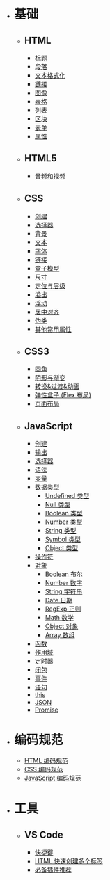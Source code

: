 <!--
 * @Author: shenxh
 * @Date: 2021-12-15 17:14:29
 * @LastEditors: shenxh
 * @LastEditTime: 2021-12-22 11:20:23
 * @Description: 目录
-->

- # 基础
  - ## HTML
    - [标题](./基础/HTML/标题/README.md)
    - [段落](./基础/HTML/段落/README.md)
    - [文本格式化](./基础/HTML/文本格式化/README.md)
    - [链接](./基础/HTML/链接/README.md)
    - [图像](./基础/HTML/图像/README.md)
    - [表格](./基础/HTML/表格/README.md)
    - [列表](./基础/HTML/列表/README.md)
    - [区块](./基础/HTML/区块/README.md)
    - [表单](./基础/HTML/表单/README.md)
    - [属性](./基础/HTML/属性/README.md)
  - ## HTML5
    - [音频和视频](./基础/HTML5/音频和视频/README.md)
  - ## CSS
    - [创建](./基础/CSS/创建/README.md)
    - [选择器](./基础/CSS/选择器/README.md)
    - [背景](./基础/CSS/背景/README.md)
    - [文本](./基础/CSS/文本/README.md)
    - [字体](./基础/CSS/字体/README.md)
    - [链接](./基础/CSS/链接/README.md)
    - [盒子模型](./基础/CSS/盒子模型/README.md)
    - [尺寸](./基础/CSS/尺寸/README.md)
    - [定位与层级](./基础/CSS/定位与层级/README.md)
    - [溢出](./基础/CSS/溢出/README.md)
    - [浮动](./基础/CSS/浮动/README.md)
    - [居中对齐](./基础/CSS/居中对齐/README.md)
    - [伪类](./基础/CSS/伪类/README.md)
    - [其他常用属性](./基础/CSS/其他常用属性/README.md)
  - ## CSS3
    - [圆角](./基础/CSS3/圆角/README.md)
    - [阴影与渐变](./基础/CSS3/阴影与渐变/README.md)
    - [转换&过渡&动画](./基础/CSS3/转换&过渡&动画/README.md)
    - [弹性盒子 (Flex 布局)](./基础/CSS3/弹性盒子%20(Flex%20布局)/README.md)
    - [页面布局](./基础/CSS3/页面布局/README.md)
  - ## JavaScript
    - [创建](./基础/JavaScript/创建/README.md)
    - [输出](./基础/JavaScript/输出/README.md)
    - [选择器](./基础/JavaScript/选择器/README.md)
    - [语法](./基础/JavaScript/语法/README.md)
    - [变量](./基础/JavaScript/变量/README.md)
    - [数据类型](./基础/JavaScript/数据类型/README.md)
      - [Undefined 类型](./基础/JavaScript/数据类型/Undefined%20类型/README.md)
      - [Null 类型](./基础/JavaScript/数据类型)
      - [Boolean 类型](./基础/JavaScript/数据类型)
      - [Number 类型](./基础/JavaScript/数据类型/Number%20类型/README.md)
      - [String 类型](./基础/JavaScript/数据类型/String%20类型/README.md)
      - [Symbol 类型](./基础/JavaScript/数据类型)
      - [Object 类型](./基础/JavaScript/数据类型)
    - [操作符](./基础/JavaScript)
    - [对象](./基础/JavaScript)
      - [Boolean 布尔](./基础/JavaScript)
      - [Number 数字](./基础/JavaScript)
      - [String 字符串](./基础/JavaScript)
      - [Date 日期](./基础/JavaScript)
      - [RegExp 正则](./基础/JavaScript)
      - [Math 数学](./基础/JavaScript)
      - [Object 对象](./基础/JavaScript)
      - [Array 数组](./基础/JavaScript)
    - [函数](./基础/JavaScript)
    - [作用域](./基础/JavaScript)
    - [定时器](./基础/JavaScript)
    - [闭包](./基础/JavaScript)
    - [事件](./基础/JavaScript)
    - [语句](./基础/JavaScript)
    - [this](./基础/JavaScript)
    - [JSON](./基础/JavaScript)
    - [Promise](./基础/JavaScript)
- # 编码规范
  - [HTML 编码规范](./编码规范/HTML%20编码规范/README.md)
  - [CSS 编码规范](./编码规范/CSS%20编码规范/README.md)
  - [JavaScript 编码规范](./编码规范/JavaScript%20编码规范/README.md)
- # 工具
  - ## VS Code
    - [快捷键](./工具/VS%20Code/../VS%20Code/快捷键/README.md)
    - [HTML 快速创建多个标签](./工具/VS%20Code/HTML%20快速创建多个标签/README.md)
    - [必备插件推荐](./工具/VS%20Code/必备插件推荐/README.md)